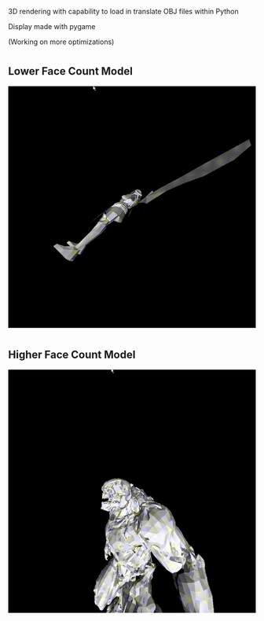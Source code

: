 3D rendering with capability to load in translate OBJ files within Python

Display made with pygame


(Working on more optimizations)

# #
## Lower Face Count Model ##
![](media/Gabriel.gif)

# #
## Higher Face Count Model ##
![](media/Hellknight.gif)

